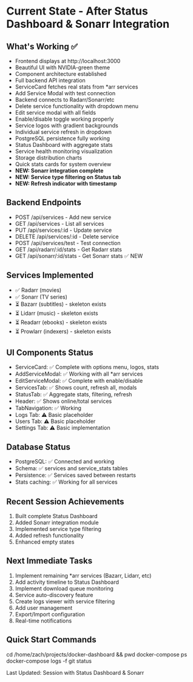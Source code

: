 # Current State - After Status Dashboard & Sonarr Integration

## What's Working ✅
- Frontend displays at http://localhost:3000
- Beautiful UI with NVIDIA-green theme
- Component architecture established
- Full backend API integration
- ServiceCard fetches real stats from *arr services
- Add Service Modal with test connection
- Backend connects to Radarr/Sonarr/etc
- Delete service functionality with dropdown menu
- Edit service modal with all fields
- Enable/disable toggle working properly
- Service logos with gradient backgrounds
- Individual service refresh in dropdown
- PostgreSQL persistence fully working
- Status Dashboard with aggregate stats
- Service health monitoring visualization
- Storage distribution charts
- Quick stats cards for system overview
- **NEW: Sonarr integration complete**
- **NEW: Service type filtering on Status tab**
- **NEW: Refresh indicator with timestamp**

## Backend Endpoints
- POST /api/services - Add new service
- GET /api/services - List all services  
- PUT /api/services/:id - Update service
- DELETE /api/services/:id - Delete service
- POST /api/services/test - Test connection
- GET /api/radarr/:id/stats - Get Radarr stats
- GET /api/sonarr/:id/stats - Get Sonarr stats ✅ NEW

## Services Implemented
- ✅ Radarr (movies)
- ✅ Sonarr (TV series)
- ⏳ Bazarr (subtitles) - skeleton exists
- ⏳ Lidarr (music) - skeleton exists
- ⏳ Readarr (ebooks) - skeleton exists
- ⏳ Prowlarr (indexers) - skeleton exists

## UI Components Status
- ServiceCard: ✅ Complete with options menu, logos, stats
- AddServiceModal: ✅ Working with all *arr services
- EditServiceModal: ✅ Complete with enable/disable
- ServicesTab: ✅ Shows count, refresh all, modals
- StatusTab: ✅ Aggregate stats, filtering, refresh
- Header: ✅ Shows online/total services
- TabNavigation: ✅ Working
- Logs Tab: ⚠️ Basic placeholder
- Users Tab: ⚠️ Basic placeholder
- Settings Tab: ⚠️ Basic implementation

## Database Status
- PostgreSQL: ✅ Connected and working
- Schema: ✅ services and service_stats tables
- Persistence: ✅ Services saved between restarts
- Stats caching: ✅ Working for all services

## Recent Session Achievements
1. Built complete Status Dashboard
2. Added Sonarr integration module
3. Implemented service type filtering
4. Added refresh functionality
5. Enhanced empty states

## Next Immediate Tasks
1. Implement remaining *arr services (Bazarr, Lidarr, etc)
2. Add activity timeline to Status Dashboard
3. Implement download queue monitoring
4. Service auto-discovery feature
5. Create logs viewer with service filtering
6. Add user management
7. Export/Import configuration
8. Real-time notifications

## Quick Start Commands
cd /home/zach/projects/docker-dashboard && pwd
docker-compose ps
docker-compose logs -f
git status

Last Updated: Session with Status Dashboard & Sonarr
